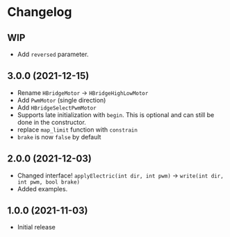 # Changelog

## WIP

- Add `reversed` parameter.

## 3.0.0 (2021-12-15)

- Rename `HBridgeMotor` -> `HBridgeHighLowMotor`
- Add `PwmMotor` (single direction)
- Add `HBridgeSelectPwmMotor`
- Supports late initialization with `begin`. This is optional and can still be done
  in the constructor.
- replace `map_limit` function with `constrain`
- `brake` is now `false` by default

## 2.0.0 (2021-12-03)

- Changed interface!
  `applyElectric(int dir, int pwm)` -> `write(int dir, int pwm, bool brake)`
- Added examples.

## 1.0.0 (2021-11-03)

- Initial release
